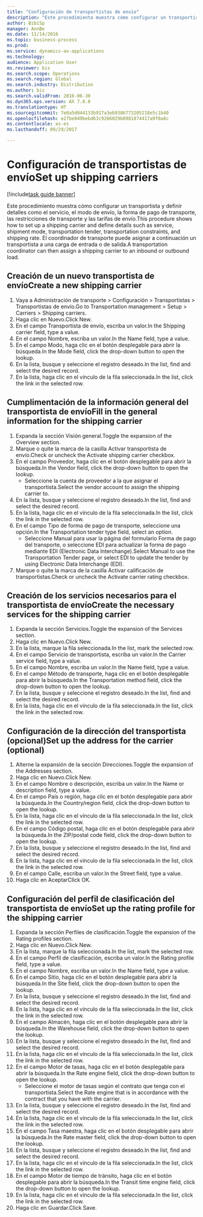 ```yaml
--- 
title: "Configuración de transportistas de envío"
description: "Este procedimiento muestra cómo configurar un transportista y definir detalles como el servicio, el modo de envío, la forma de pago de transporte, las restricciones de transporte y las tarifas de envío."
author: BibiSp
manager: AnnBe
ms.date: 11/14/2016
ms.topic: business-process
ms.prod: 
ms.service: dynamics-ax-applications
ms.technology: 
audience: Application User
ms.reviewer: bis
ms.search.scope: Operations
ms.search.region: Global
ms.search.industry: Distribution
ms.author: bis
ms.search.validFrom: 2016-06-30
ms.dyn365.ops.version: AX 7.0.0
ms.translationtype: HT
ms.sourcegitcommit: 7e0a5d044133b917a3eb9386773205218e5c1b40
ms.openlocfilehash: e27be049bebd63c9266029b8981874417a9f0a8c
ms.contentlocale: es-es
ms.lasthandoff: 09/29/2017

---
```

# <a name="set-up-shipping-carriers"></a><span data-ttu-id="d2e43-103">Configuración de transportistas de envío</span><span class="sxs-lookup"><span data-stu-id="d2e43-103">Set up shipping carriers</span></span>

[!include[task guide banner](../../includes/task-guide-banner.md)]

<span data-ttu-id="d2e43-104">Este procedimiento muestra cómo configurar un transportista y definir detalles como el servicio, el modo de envío, la forma de pago de transporte, las restricciones de transporte y las tarifas de envío.</span><span class="sxs-lookup"><span data-stu-id="d2e43-104">This procedure shows how to set up a shipping carrier and define details such as service, shipment mode, transportation tender, transportation constraints, and shipping rate.</span></span> <span data-ttu-id="d2e43-105">El coordinador de transporte puede asignar a continuación un transportista a una carga de entrada o de salida.</span><span class="sxs-lookup"><span data-stu-id="d2e43-105">A transportation coordinator can then assign a shipping carrier to an inbound or outbound load.</span></span>


## <a name="create-a-new-shipping-carrier"></a><span data-ttu-id="d2e43-106">Creación de un nuevo transportista de envío</span><span class="sxs-lookup"><span data-stu-id="d2e43-106">Create a new shipping carrier</span></span>
1. <span data-ttu-id="d2e43-107">Vaya a Administración de transporte > Configuración > Transportistas > Transportistas de envío.</span><span class="sxs-lookup"><span data-stu-id="d2e43-107">Go to Transportation management > Setup > Carriers > Shipping carriers.</span></span>
2. <span data-ttu-id="d2e43-108">Haga clic en Nuevo.</span><span class="sxs-lookup"><span data-stu-id="d2e43-108">Click New.</span></span>
3. <span data-ttu-id="d2e43-109">En el campo Transportista de envío, escriba un valor.</span><span class="sxs-lookup"><span data-stu-id="d2e43-109">In the Shipping carrier field, type a value.</span></span>
4. <span data-ttu-id="d2e43-110">En el campo Nombre, escriba un valor.</span><span class="sxs-lookup"><span data-stu-id="d2e43-110">In the Name field, type a value.</span></span>
5. <span data-ttu-id="d2e43-111">En el campo Modo, haga clic en el botón desplegable para abrir la búsqueda.</span><span class="sxs-lookup"><span data-stu-id="d2e43-111">In the Mode field, click the drop-down button to open the lookup.</span></span>
6. <span data-ttu-id="d2e43-112">En la lista, busque y seleccione el registro deseado.</span><span class="sxs-lookup"><span data-stu-id="d2e43-112">In the list, find and select the desired record.</span></span>
7. <span data-ttu-id="d2e43-113">En la lista, haga clic en el vínculo de la fila seleccionada.</span><span class="sxs-lookup"><span data-stu-id="d2e43-113">In the list, click the link in the selected row.</span></span>

## <a name="fill-in-the-general-information-for-the-shipping-carrier"></a><span data-ttu-id="d2e43-114">Cumplimentación de la información general del transportista de envío</span><span class="sxs-lookup"><span data-stu-id="d2e43-114">Fill in the general information for the shipping carrier</span></span>
1. <span data-ttu-id="d2e43-115">Expanda la sección Visión general.</span><span class="sxs-lookup"><span data-stu-id="d2e43-115">Toggle the expansion of the Overview section.</span></span>
2. <span data-ttu-id="d2e43-116">Marque o quite la marca de la casilla Activar transportista de envío.</span><span class="sxs-lookup"><span data-stu-id="d2e43-116">Check or uncheck the Activate shipping carrier checkbox.</span></span>
3. <span data-ttu-id="d2e43-117">En el campo Proveedor, haga clic en el botón desplegable para abrir la búsqueda.</span><span class="sxs-lookup"><span data-stu-id="d2e43-117">In the Vendor field, click the drop-down button to open the lookup.</span></span>
    * <span data-ttu-id="d2e43-118">Seleccione la cuenta de proveedor a la que asignar el transportista.</span><span class="sxs-lookup"><span data-stu-id="d2e43-118">Select the vendor account to assign the shipping carrier to.</span></span>  
4. <span data-ttu-id="d2e43-119">En la lista, busque y seleccione el registro deseado.</span><span class="sxs-lookup"><span data-stu-id="d2e43-119">In the list, find and select the desired record.</span></span>
5. <span data-ttu-id="d2e43-120">En la lista, haga clic en el vínculo de la fila seleccionada.</span><span class="sxs-lookup"><span data-stu-id="d2e43-120">In the list, click the link in the selected row.</span></span>
6. <span data-ttu-id="d2e43-121">En el campo Tipo de forma de pago de transporte, seleccione una opción.</span><span class="sxs-lookup"><span data-stu-id="d2e43-121">In the Transportation tender type field, select an option.</span></span>
    * <span data-ttu-id="d2e43-122">Seleccione Manual para usar la página del formulario Forma de pago del transporte, o seleccione EDI para actualizar la forma de pago mediante EDI (Electronic Data Interchange).</span><span class="sxs-lookup"><span data-stu-id="d2e43-122">Select Manual to use the Transportation Tender page, or select EDI to update the tender by using Electronic Data Interchange (EDI).</span></span>  
7. <span data-ttu-id="d2e43-123">Marque o quite la marca de la casilla Activar calificación de transportistas.</span><span class="sxs-lookup"><span data-stu-id="d2e43-123">Check or uncheck the Activate carrier rating checkbox.</span></span>

## <a name="create-the-necessary-services-for-the-shipping-carrier"></a><span data-ttu-id="d2e43-124">Creación de los servicios necesarios para el transportista de envío</span><span class="sxs-lookup"><span data-stu-id="d2e43-124">Create the necessary services for the shipping carrier</span></span>
1. <span data-ttu-id="d2e43-125">Expanda la sección Servicios.</span><span class="sxs-lookup"><span data-stu-id="d2e43-125">Toggle the expansion of the Services section.</span></span>
2. <span data-ttu-id="d2e43-126">Haga clic en Nuevo.</span><span class="sxs-lookup"><span data-stu-id="d2e43-126">Click New.</span></span>
3. <span data-ttu-id="d2e43-127">En la lista, marque la fila seleccionada.</span><span class="sxs-lookup"><span data-stu-id="d2e43-127">In the list, mark the selected row.</span></span>
4. <span data-ttu-id="d2e43-128">En el campo Servicio de transportista, escriba un valor.</span><span class="sxs-lookup"><span data-stu-id="d2e43-128">In the Carrier service field, type a value.</span></span>
5. <span data-ttu-id="d2e43-129">En el campo Nombre, escriba un valor.</span><span class="sxs-lookup"><span data-stu-id="d2e43-129">In the Name field, type a value.</span></span>
6. <span data-ttu-id="d2e43-130">En el campo Método de transporte, haga clic en el botón desplegable para abrir la búsqueda.</span><span class="sxs-lookup"><span data-stu-id="d2e43-130">In the Transportation method field, click the drop-down button to open the lookup.</span></span>
7. <span data-ttu-id="d2e43-131">En la lista, busque y seleccione el registro deseado.</span><span class="sxs-lookup"><span data-stu-id="d2e43-131">In the list, find and select the desired record.</span></span>
8. <span data-ttu-id="d2e43-132">En la lista, haga clic en el vínculo de la fila seleccionada.</span><span class="sxs-lookup"><span data-stu-id="d2e43-132">In the list, click the link in the selected row.</span></span>

## <a name="set-up-the-address-for-the-carrier-optional"></a><span data-ttu-id="d2e43-133">Configuración de la dirección del transportista (opcional)</span><span class="sxs-lookup"><span data-stu-id="d2e43-133">Set up the address for the carrier (optional)</span></span>
1. <span data-ttu-id="d2e43-134">Alterne la expansión de la sección Direcciones.</span><span class="sxs-lookup"><span data-stu-id="d2e43-134">Toggle the expansion of the Addresses section.</span></span>
2. <span data-ttu-id="d2e43-135">Haga clic en Nuevo.</span><span class="sxs-lookup"><span data-stu-id="d2e43-135">Click New.</span></span>
3. <span data-ttu-id="d2e43-136">En el campo Nombre o descripción, escriba un valor.</span><span class="sxs-lookup"><span data-stu-id="d2e43-136">In the Name or description field, type a value.</span></span>
4. <span data-ttu-id="d2e43-137">En el campo País o región, haga clic en el botón desplegable para abrir la búsqueda.</span><span class="sxs-lookup"><span data-stu-id="d2e43-137">In the Country/region field, click the drop-down button to open the lookup.</span></span>
5. <span data-ttu-id="d2e43-138">En la lista, haga clic en el vínculo de la fila seleccionada.</span><span class="sxs-lookup"><span data-stu-id="d2e43-138">In the list, click the link in the selected row.</span></span>
6. <span data-ttu-id="d2e43-139">En el campo Código postal, haga clic en el botón desplegable para abrir la búsqueda.</span><span class="sxs-lookup"><span data-stu-id="d2e43-139">In the ZIP/postal code field, click the drop-down button to open the lookup.</span></span>
7. <span data-ttu-id="d2e43-140">En la lista, busque y seleccione el registro deseado.</span><span class="sxs-lookup"><span data-stu-id="d2e43-140">In the list, find and select the desired record.</span></span>
8. <span data-ttu-id="d2e43-141">En la lista, haga clic en el vínculo de la fila seleccionada.</span><span class="sxs-lookup"><span data-stu-id="d2e43-141">In the list, click the link in the selected row.</span></span>
9. <span data-ttu-id="d2e43-142">En el campo Calle, escriba un valor.</span><span class="sxs-lookup"><span data-stu-id="d2e43-142">In the Street field, type a value.</span></span>
10. <span data-ttu-id="d2e43-143">Haga clic en Aceptar</span><span class="sxs-lookup"><span data-stu-id="d2e43-143">Click OK.</span></span>

## <a name="set-up-the-rating-profile-for-the-shipping-carrier"></a><span data-ttu-id="d2e43-144">Configuración del perfil de clasificación del transportista de envío</span><span class="sxs-lookup"><span data-stu-id="d2e43-144">Set up the rating profile for the shipping carrier</span></span>
1. <span data-ttu-id="d2e43-145">Expanda la sección Perfiles de clasificación.</span><span class="sxs-lookup"><span data-stu-id="d2e43-145">Toggle the expansion of the Rating profiles section.</span></span>
2. <span data-ttu-id="d2e43-146">Haga clic en Nuevo.</span><span class="sxs-lookup"><span data-stu-id="d2e43-146">Click New.</span></span>
3. <span data-ttu-id="d2e43-147">En la lista, marque la fila seleccionada.</span><span class="sxs-lookup"><span data-stu-id="d2e43-147">In the list, mark the selected row.</span></span>
4. <span data-ttu-id="d2e43-148">En el campo Perfil de clasificación, escriba un valor.</span><span class="sxs-lookup"><span data-stu-id="d2e43-148">In the Rating profile field, type a value.</span></span>
5. <span data-ttu-id="d2e43-149">En el campo Nombre, escriba un valor.</span><span class="sxs-lookup"><span data-stu-id="d2e43-149">In the Name field, type a value.</span></span>
6. <span data-ttu-id="d2e43-150">En el campo Sitio, haga clic en el botón desplegable para abrir la búsqueda.</span><span class="sxs-lookup"><span data-stu-id="d2e43-150">In the Site field, click the drop-down button to open the lookup.</span></span>
7. <span data-ttu-id="d2e43-151">En la lista, busque y seleccione el registro deseado.</span><span class="sxs-lookup"><span data-stu-id="d2e43-151">In the list, find and select the desired record.</span></span>
8. <span data-ttu-id="d2e43-152">En la lista, haga clic en el vínculo de la fila seleccionada.</span><span class="sxs-lookup"><span data-stu-id="d2e43-152">In the list, click the link in the selected row.</span></span>
9. <span data-ttu-id="d2e43-153">En el campo Almacén, haga clic en el botón desplegable para abrir la búsqueda.</span><span class="sxs-lookup"><span data-stu-id="d2e43-153">In the Warehouse field, click the drop-down button to open the lookup.</span></span>
10. <span data-ttu-id="d2e43-154">En la lista, busque y seleccione el registro deseado.</span><span class="sxs-lookup"><span data-stu-id="d2e43-154">In the list, find and select the desired record.</span></span>
11. <span data-ttu-id="d2e43-155">En la lista, haga clic en el vínculo de la fila seleccionada.</span><span class="sxs-lookup"><span data-stu-id="d2e43-155">In the list, click the link in the selected row.</span></span>
12. <span data-ttu-id="d2e43-156">En el campo Motor de tasas, haga clic en el botón desplegable para abrir la búsqueda.</span><span class="sxs-lookup"><span data-stu-id="d2e43-156">In the Rate engine field, click the drop-down button to open the lookup.</span></span>
    * <span data-ttu-id="d2e43-157">Seleccione el motor de tasas según el contrato que tenga con el transportista.</span><span class="sxs-lookup"><span data-stu-id="d2e43-157">Select the Rate engine that is in accordance with the contract that you have with the carrier.</span></span>  
13. <span data-ttu-id="d2e43-158">En la lista, busque y seleccione el registro deseado.</span><span class="sxs-lookup"><span data-stu-id="d2e43-158">In the list, find and select the desired record.</span></span>
14. <span data-ttu-id="d2e43-159">En la lista, haga clic en el vínculo de la fila seleccionada.</span><span class="sxs-lookup"><span data-stu-id="d2e43-159">In the list, click the link in the selected row.</span></span>
15. <span data-ttu-id="d2e43-160">En el campo Tasa maestra, haga clic en el botón desplegable para abrir la búsqueda.</span><span class="sxs-lookup"><span data-stu-id="d2e43-160">In the Rate master field, click the drop-down button to open the lookup.</span></span>
16. <span data-ttu-id="d2e43-161">En la lista, busque y seleccione el registro deseado.</span><span class="sxs-lookup"><span data-stu-id="d2e43-161">In the list, find and select the desired record.</span></span>
17. <span data-ttu-id="d2e43-162">En la lista, haga clic en el vínculo de la fila seleccionada.</span><span class="sxs-lookup"><span data-stu-id="d2e43-162">In the list, click the link in the selected row.</span></span>
18. <span data-ttu-id="d2e43-163">En el campo Motor de tiempo de tránsito, haga clic en el botón desplegable para abrir la búsqueda.</span><span class="sxs-lookup"><span data-stu-id="d2e43-163">In the Transit time engine field, click the drop-down button to open the lookup.</span></span>
19. <span data-ttu-id="d2e43-164">En la lista, haga clic en el vínculo de la fila seleccionada.</span><span class="sxs-lookup"><span data-stu-id="d2e43-164">In the list, click the link in the selected row.</span></span>
20. <span data-ttu-id="d2e43-165">Haga clic en Guardar.</span><span class="sxs-lookup"><span data-stu-id="d2e43-165">Click Save.</span></span>


